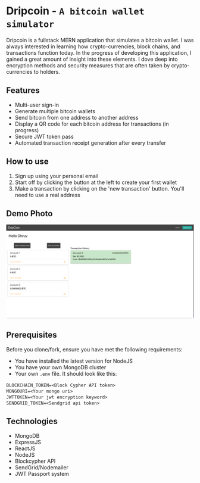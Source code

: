 # Dripcoin - `A bitcoin wallet simulator`


Dripcoin is a fullstack MERN application that simulates a bitcoin wallet. I was always interested in learning how crypto-currencies, block chains, and transactions function today. In the progress of developing this application, I gained a great amount of insight into these elements. I dove deep into encryption methods and security measures that are often taken by crypto-currencies to holders. 

## Features
- Multi-user sign-in
- Generate multiple bitcoin wallets
- Send bitcoin from one address to another address
- Display a QR code for each bitcoin address for transactions (in progress)
- Secure JWT token pass
- Automated transaction receipt generation after every transfer 

## How to use
1. Sign up using your personal email
2. Start off by clicking the button at the left to create your first wallet
3.  Make a transaction by clicking on the 'new transaction' button. You'll need to use a real address

## Demo Photo
![demo pic](main.png)


## Prerequisites
Before you clone/fork, ensure you have met the following requirements:
- You have installed the latest version for NodeJS
- You have your own MongoDB cluster
- Your own `.env` file. It should look like this:
```
BLOCKCHAIN_TOKEN=<Block Cypher API token>
MONGOURI=<Your mongo uri>
JWTTOKEN=<Your jwt encryption keyword>
SENDGRID_TOKEN=<Sendgrid api token>
```

## Technologies
- MongoDB
- ExpressJS
- ReactJS
- NodeJS
- Blockcypher API
- SendGrid/Nodemailer
- JWT Passport system


